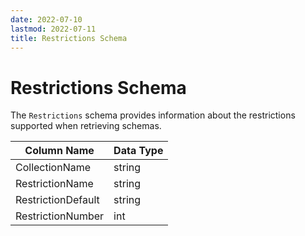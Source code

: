 ```yaml
---
date: 2022-07-10
lastmod: 2022-07-11
title: Restrictions Schema
---
```


# Restrictions Schema

The `Restrictions` schema provides information about the restrictions supported when retrieving schemas.

Column Name | Data Type
--- | ---
CollectionName | string
RestrictionName | string
RestrictionDefault | string
RestrictionNumber | int

